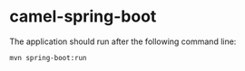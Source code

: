 # camel-spring-boot

The application should run after the following command line:

	mvn spring-boot:run
